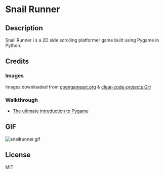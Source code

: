 # Snail Runner

## Description

Snail Runner i
s a 2D side scrolling platformer game built using Pygame in Python. 

## Credits

### Images
Images downloaded from [opengameart.org](opengameart.org) & [clear-code-projects GH](https://github.com/clear-code-projects/UltimatePygameIntro)

### Walkthrough

- [The ultimate introduction to Pygame](https://www.youtube.com/watch?v=AY9MnQ4x3zk)

## GIF

![snailrunner.gif](..%2F..%2FDownloads%2Fsnailrunner.gif)

## License

MIT